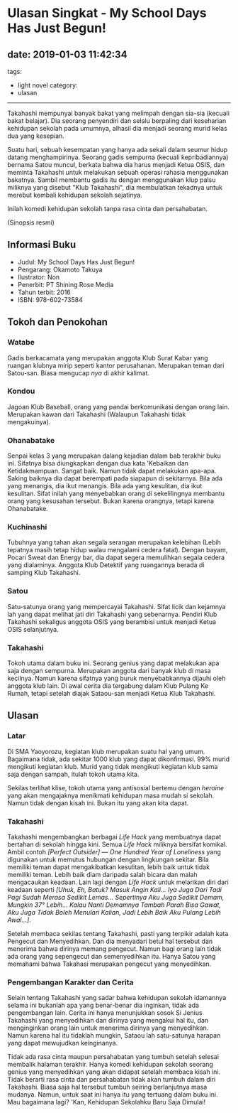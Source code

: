 # Ulasan Singkat - My School Days Has Just Begun!

## date: 2019-01-03 11:42:34

tags:

- light novel
  category:
- ulasan

---

<!-- Takahashi mempunyai banyak bakat yang melimpah dengan sia-sia (kecuali bakat belajar). Dia seorang penyendiri dan selalu berpaling dari keseharian kehidupan sekolah pada umumnya, alhasil dia menjadi seorang murid kelas dua yang kesepian. -->

<!-- more -->

Takahashi mempunyai banyak bakat yang melimpah dengan sia-sia (kecuali bakat belajar). Dia seorang penyendiri dan selalu berpaling dari keseharian kehidupan sekolah pada umumnya, alhasil dia menjadi seorang murid kelas dua yang kesepian.

Suatu hari, sebuah kesempatan yang hanya ada sekali dalam seumur hidup datang menghampirinya. Seorang gadis sempurna (kecuali kepribadiannya) bernama Satou muncul, berkata bahwa dia harus menjadi Ketua OSIS, dan meminta Takahashi untuk melakukan sebuah operasi rahasia menggunakan bakatnya. Sambil membantu gadis itu dengan menggunakan klup palsu miliknya yang disebut "Klub Takahashi", dia membulatkan tekadnya untuk merebut kembali kehidupan sekolah sejatinya.

Inilah komedi kehidupan sekolah tanpa rasa cinta dan persahabatan.

(Sinopsis resmi)

## Informasi Buku

- Judul: My School Days Has Just Begun!
- Pengarang: Okamoto Takuya
- Ilustrator: Non
- Penerbit: PT Shining Rose Media
- Tahun terbit: 2016
- ISBN: 978-602-73584

## Tokoh dan Penokohan

### Watabe

Gadis berkacamata yang merupakan anggota Klub Surat Kabar yang ruangan klubnya mirip seperti kantor perusahanan. Merupakan teman dari Satou-san. Biasa mengucap _nya_ di akhir kalimat.

### Kondou

Jagoan Klub Baseball, orang yang pandai berkomunikasi dengan orang lain. Merupakan kawan dari Takahashi (Walaupun Takahashi tidak mengakuinya).

### Ohanabatake

Senpai kelas 3 yang merupakan dalang kejadian dalam bab terakhir buku ini. Sifatnya bisa diungkapkan dengan dua kata 'Kebaikan dan Ketidakmampuan. Sangat baik. Namun tidak dapat melakukan apa-apa. Saking baiknya dia dapat berempati pada siapapun di sekitarnya. Bila ada yang menangis, dia ikut menangis. Bila ada yang kesulitan, dia ikut kesulitan. Sifat inilah yang menyebabkan orang di sekelilingnya membantu orang yang kesusahan tersebut. Bukan karena orangnya, tetapi karena Ohanabatake.

### Kuchinashi

Tubuhnya yang tahan akan segala serangan merupakan kelebihan (Lebih tepatnya masih tetap hidup walau mengalami cedera fatal). Dengan bayam, Pocari Sweat dan Energy bar, dia dapat segera memulihkan segala cedera yang dialaminya. Anggota Klub Detektif yang ruangannya berada di samping Klub Takahashi.

### Satou

Satu-satunya orang yang mempercayai Takahashi. Sifat licik dan kejamnya lah yang dapat melihat jati diri Takahashi yang sebenarnya. Pendiri Klub Takahashi sekaligus anggota OSIS yang berambisi untuk menjadi Ketua OSIS selanjutnya.

### Takahashi

Tokoh utama dalam buku ini. Seorang genius yang dapat melakukan apa saja dengan sempurna. Merupakan anggota dari banyak klub di masa kecilnya. Namun karena sifatnya yang buruk menyebabkannya dijauhi oleh anggota klub lain. Di awal cerita dia tergabung dalam Klub Pulang Ke Rumah, tetapi setelah diajak Sataou-san menjadi Ketua Klub Takahashi.

## Ulasan

### Latar

Di SMA Yaoyorozu, kegiatan klub merupakan suatu hal yang umum. Bagaimana tidak, ada sekitar 1000 klub yang dapat dikonfirmasi. 99% murid mengikuti kegiatan klub. Murid yang tidak mengikuti kegiatan klub sama saja dengan sampah, itulah tokoh utama kita.

Sekilas terlihat klise, tokoh utama yang antisosial bertemu dengan _heroine_ yang akan mengajaknya menikmati kehidupan masa mudah si sekolah. Namun tidak dengan kisah ini. Bukan itu yang akan kita dapat.

### Takahashi

Takahashi mengembangkan berbagai _Life Hack_ yang membuatnya dapat bertahan di sekolah hingga kini. Semua _Life Hack_ miliknya bersifat komikal. Ambil contoh _[Perfect Outsider] — One Hundred Year of Loneliness_ yang digunakan untuk memutus hubungan dengan lingkungan sekitar. Bila memiliki teman dapat mengakibatkan kesulitan, lebih baik untuk tidak memiliki teman. Lebih baik diam daripada salah bicara dan malah mengacaukan keadaan. Lain lagi dengan _Life Hack_ untuk melarikan diri dari keadaan seperti _[Uhuk, Eh, Batuk? Masuk Angin Kali... Iya Juga Dari Tadi Pagi Sudah Merasa Sedikit Lemas... Sepertinya Aku Juga Sedikit Demam, Mungkin 37° Lebih... Kalau Nanti Demamnya Tambah Parah Bisa Gawat, Aku Juga Tidak Boleh Menulari Kalian, Jadi Lebih Baik Aku Pulang Lebih Awal...]_.

Setelah membaca sekilas tentang Takahashi, pasti yang terpikir adalah kata Pengecut dan Menyedihkan. Dan dia menyadari betul hal tersebut dan menerima bahwa dirinya memang pengecut. Namun bagi orang lain tidak ada orang yang sepengecut dan semenyedihkan itu. Hanya Satou yang memahami bahwa Takahasi merupakan pengecut yang menyedihkan.

### Pengembangan Karakter dan Cerita

Selain tentang Takahashi yang sadar bahwa kehidupan sekolah idamannya selama ini bukanlah apa yang benar-benar dia inginkan, tidak ada pengembangan lain. Cerita ini hanya menunjukkan sosok Si Jenius Takahashi yang menyedihkan dan dirinya yang mengakui hal itu, dan menginginkan orang lain untuk menerima dirinya yang menyedihkan. Namun karena hal itu tidaklah mungkin, Sataou lah satu-satunya harapan yang dapat mewujudkan keinginanya.

Tidak ada rasa cinta maupun persahabatan yang tumbuh setelah selesai membalik halaman terakhir. Hanya komedi kehidupan sekolah seorang genius yang menyedihkan yang akan didapat setelah membaca kisah ini. Tidak berarti rasa cinta dan persahabatan tidak akan tumbuh dalam diri Takahashi. Biasa saja hal tersebut tumbuh seiring berlanjutnya masa mudanya. Namun, untuk saat ini hanya itu yang tertuang dalam buku ini. Mau bagaimana lagi? 'Kan, Kehidupan Sekolahku Baru Saja Dimulai!
